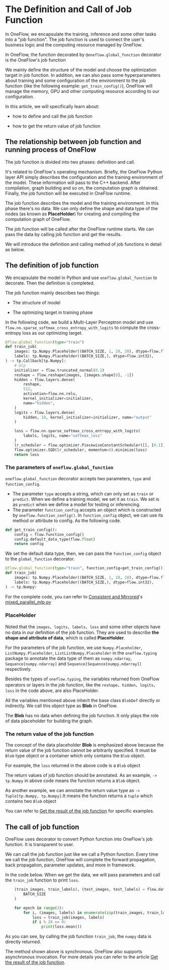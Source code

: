 # The Definition and Call of Job Function

In OneFlow, we encapsulate the training, inference and some other tasks into a "job function". The job function is used to connect the user's business logic and the computing resource managed by OneFlow. 

In OneFlow, the function decorated by `@oneflow.global_function` decorator is the OneFlow's job function

We mainly define the structure of the model and choose the optimization target in job function. In addition, we can also pass some hyperparameters about training and some configuration of the environment to the job function (like the following example: `get_train_config()`), OneFlow will manage the memory, GPU and other computing resource according to our configuration.

In this article, we will specifically learn about:

* how to define and call the job function

* how to get the return value of job function

## The relationship between job function and running process of OneFlow

The job function is divided into two phases: definition and call.

It's related to OneFlow's operating mechanism. Briefly, the OneFlow Python layer API simply describes the configuration and the training environment of the model. These information will pass to the C++ backend. After compilation, graph building and so on, the computation graph is obtained. Finally, the job function will be executed in OneFlow runtime.

The job function describes the model and the training environment. In this phase there's no data. We can only define the shape and data type of the nodes (as known as **PlaceHolder**) for creating and compiling the computation graph of OneFlow.

The job function will be called after the OneFlow runtime starts. We can pass the data by calling job function and get the results. 

We will introduce the definition and calling method of job functions in detail as below. 

## The definition of job function

We encapsulate the model in Python and use `oneflow.global_function` to decorate. Then the definition is completed.

The job function mainly describes two things:

* The structure of model

* The optimizing target in training phase

In the following code, we build a Multi-Layer Perceptron model and use `flow.nn.sparse_softmax_cross_entropy_with_logits` to compute the cross-entropy loss as our optimizing target.

```python
@flow.global_function(type="train")
def train_job(
    images: tp.Numpy.Placeholder((BATCH_SIZE, 1, 28, 28), dtype=flow.float),
    labels: tp.Numpy.Placeholder((BATCH_SIZE,), dtype=flow.int32),
) -> tp.Callback[tp.Numpy]:
    # mlp
    initializer = flow.truncated_normal(0.1)
    reshape = flow.reshape(images, [images.shape[0], -1])
    hidden = flow.layers.dense(
        reshape,
        512,
        activation=flow.nn.relu,
        kernel_initializer=initializer,
        name="hidden",
    )
    logits = flow.layers.dense(
        hidden, 10, kernel_initializer=initializer, name="output"
    )

    loss = flow.nn.sparse_softmax_cross_entropy_with_logits(
        labels, logits, name="softmax_loss"
    )
    lr_scheduler = flow.optimizer.PiecewiseConstantScheduler([], [0.1])
    flow.optimizer.SGD(lr_scheduler, momentum=0).minimize(loss)
    return loss
```

### The parameters of `oneflow.global_function`

`oneflow.global_function` decorator accepts two parameters, `type` and `function_config`. 

- The parameter `type` accepts a string, which can only set as `train` or `predict`. When we define a training model, we set it as `train`. We set is as `predict` when we define a model for testing or inferencing. 
- The parameter `function_config` accepts an object which is constructed by `oneflow.function_config()`. In `function_config` object, we can use its method or attribute to config. As the following code. 

```python
def get_train_config():
    config = flow.function_config()
    config.default_data_type(flow.float)
    return config
```

We set the default data type, then, we can pass the `function_config` object to the `global_function` decorator. 

```python
@flow.global_function(type="train", function_config=get_train_config())
def train_job(
    images: tp.Numpy.Placeholder((BATCH_SIZE, 1, 28, 28), dtype=flow.float),
    labels: tp.Numpy.Placeholder((BATCH_SIZE,), dtype=flow.int32),
) -> tp.Numpy:
```

For the complete code, you can refer to [Consistent and Mirrored](consistent_mirrored.md)'s  [mixed_parallel_mlp.py](../code/extended_topics/hybrid_parallelism_mlp.py)

### PlaceHolder

Noted that the `images`、`logits`、`labels`、`loss` and some other objects have no data in our definition of the job function. They are used to describe **the shape and attribute of data**, which is called **PlaceHolder**.

For the parameters of the job function, we use `Numpy.Placeholder`, `ListNumpy.Placeholder`, `ListListNumpy.Placeholder` in the `oneflow.typing` package to annotate the data type of them as `numpy.ndarray`, `Sequence[numpy.ndarray]` and `Sequence[Sequence[numpy.ndarray]]` respectively.

Besides the types of `oneflow.typing`, the variables returned from OneFlow operators or layers in the job function, like the `reshape`、`hidden`、`logits`、`loss` in the code above, are also PlaceHolder.

All the variables mentioned above inherit the base class `BlobDef` directly or indirectly. We call this object type as **Blob** in OneFlow. 

The **Blob** has no data when defining the job function. It only plays the role of data placeholder for building the graph.

### The return value of the job function

The concept of the data placeholder **Blob** is emphasized above because the return value of the job function cannot be arbitrarily specified. It must be `Blob` type object or a container which only contains the `Blob` object. 

For example, the `loss` returned in the above code is a `Blob` object

The return values of job function should be annotated. As an example, `-> tp.Numpy` in above code means the function returns a `Blob` object.

As another example, we can annotate the return value type as `-> Tuple[tp.Numpy, tp.Numpy]`.It means the function returns a `tuple` which contains two `Blob` object

You can refer to [Get the result of the job function](../basics_topics/async_get.md) for specific examples.

## The call of job function

OneFlow uses decorator to convert Python function into OneFlow's job function. It is transparent to user.

We can call the job function just like we call a Python function. Every time we call the job function, OneFlow will complete the forward propagation, back propagation, parameter updates, and more in framework. 

In the code below. When we get the data, we will pass parameters and call the `train_job` function to print `loss`. 

```python
    (train_images, train_labels), (test_images, test_labels) = flow.data.load_mnist(
        BATCH_SIZE
    )

    for epoch in range(3):
        for i, (images, labels) in enumerate(zip(train_images, train_labels)):
            loss = train_job(images, labels)
            if i % 20 == 0:
                print(loss.mean())
```

As you can see, by calling the job function `train_job`, the `numpy` data is directly returned.

The method shown above is synchronous. OneFlow also supports asynchronous invocation. For more details you can refer to the article [Get the result of the job function](../basics_topics/async_get.md).

